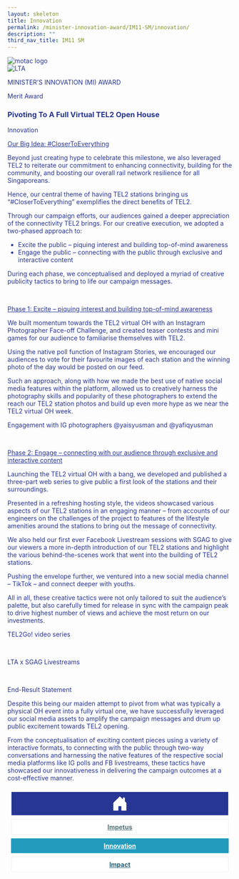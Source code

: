 ```yaml
---
layout: skeleton
title: Innovation
permalink: /minister-innovation-award/IM11-SM/innovation/
description: ""
third_nav_title: IM11 SM
---
```

 <style type="text/css">
   .text-pri {
     color: #273592;
   }

   .nav-tabs {
     border-bottom: none !important;
     overflow: hidden !important;
   }

   .nav-link {
     margin: 8px !important;
     border-radius: 0px !important;
     font-weight: 700 !important;
     padding: 0.5rem 2.8rem !important;
   }

   .link-home {
     border: 1px solid #eee !important;
     color: #fff !important;
     background: rgb(39, 54, 149) !important;
     display: flex;
     justify-content: center;
     align-items: center;
   }

   .link-project {
     border: 1px solid #eee !important;
     color: rgb(83, 114, 122) !important;
     background-color: #fff !important;
     display: flex;
     justify-content: center;
     align-items: center;
   }

   .link-project.active {
     border: none !important;
     color: #fff !important;
     background: rgb(41, 115, 144) !important;
   }

   .link-solution {
     border: 1px solid #eee !important;
     color: rgb(69, 148, 145) !important;
     background-color: #fff !important;
     display: flex;
     justify-content: center;
     align-items: center;
   }

   .link-solution.active {
     border: none !important;
     color: #fff !important;
     background: rgb(34, 155, 189) !important;
   }

   .link-impact {
     border: 1px solid #eee !important;
     color: rgb(41, 95, 120) !important;
     background-color: #fff !important;
     display: flex;
     justify-content: center;
     align-items: center;
   }

   .link-impact.active {
     border: none !important;
     color: #fff !important;
     background: rgb(10, 91, 142) !important;
   }
 </style>
 <div class="container-fluid py-5 card-bg text-pri my-5">
   <div class="row">
     <div class="col-sm-12 pt-4 pb-3 text-center">
       <img src="/images/Logos/MOTAC_header.png" alt="motac logo" class="img-fluid" />
     </div>
   </div>
   <div class="row border border-4 border-info">
     <div class="col-sm-4 py-3 text-center d-flex flex-column align-items-center justify-content-center">
       <img src="/images/Logos/LTA.png" class="img-fluid" alt="LTA" />
     </div>
     <div class="col-sm-8 py-3 text-center bg-primary d-flex justify-content-center flex-column aligin-items-center">
       <p class="mb-1 text-light font-weight-bold raleway-font"> MINISTER’S INNOVATION (MI) AWARD </p>
       <p class="mb-0 distinguished-award">Merit Award</p>
     </div>
   </div>
   <div class="row">
     <div class="col-12 py-3">
       <h3 class="text-center font-weight-bold"> Pivoting To A Full Virtual TEL2 Open House </h3>
     </div>
     <div class="col-sm-12 text-center py-2 my-2 bg-heading">
       <p class="mb-0 h3 font-weight-bold text-uppercase text-light"> Innovation </p>
     </div>
     <div class="col-sm-12">
       <div class="row py-2">
         <div class="col-sm-8 p-2">
           <p class="mb-2 font-weight-bold">
             <u>Our Big Idea: #CloserToEverything </u>
           </p>
           <p class="mb-2"> Beyond just creating hype to celebrate this milestone, we also leveraged TEL2 to reiterate our commitment to enhancing connectivity, building for the community, and boosting our overall rail network resilience for all Singaporeans. </p>
           <p class="mb-2"> Hence, our central theme of having TEL2 stations bringing us “#CloserToEverything” exemplifies the direct benefits of TEL2. </p>
           <p class="mb-2"> Through our campaign efforts, our audiences gained a deeper appreciation of the connectivity TEL2 brings. For our creative execution, we adopted a two-phased approach to: </p>
           <ul>
             <li> Excite the public – piquing interest and building top-of-mind awareness </li>
             <li> Engage the public – connecting with the public through exclusive and interactive content </li>
           </ul>
           <p class="mb-2"> During each phase, we conceptualised and deployed a myriad of creative publicity tactics to bring to life our campaign messages. </p>
         </div>
         <div class="col-sm-4 py-2 text-center">
           <img src="/images/MI/IM11/TEL2 OH Image 2.PNG" class="img-fluid mb-3" alt="" />
           <img src="/images/MI/IM11/TEL2 OH Image 3.PNG" class="img-fluid mb-3" alt="" />
         </div>
         <div class="col-sm-8 p-2">
           <p class="mb-2 font-weight-bold">
             <u>Phase 1: Excite – piquing interest and building top-of-mind awareness </u>
           </p>
           <p class="mb-2"> We built momentum towards the TEL2 virtual OH with an Instagram Photographer Face-off Challenge, and created teaser contests and mini games for our audience to familiarise themselves with TEL2. </p>
           <p class="mb-2"> Using the native poll function of Instagram Stories, we encouraged our audiences to vote for their favourite images of each station and the winning photo of the day would be posted on our feed. </p>
           <p class="mb-2"> Such an approach, along with how we made the best use of native social media features within the platform, allowed us to creatively harness the photography skills and popularity of these photographers to extend the reach our TEL2 station photos and build up even more hype as we near the TEL2 virtual OH week. </p>
         </div>
         <div class="col-sm-4 py-2 text-center">
           <p class="mb-3 font-weight-light"> Engagement with IG photographers @yaisyusman and @yafiqyusman </p>
           <img src="/images/MI/IM11/TEL2 OH Image 4.jpg" class="img-fluid mb-3" alt="" />
           <img src="/images/MI/IM11/TEL2 OH Image 5.jpg" class="img-fluid mb-3" alt="" />
           <img src="/images/MI/IM11/TEL2 OH Image 6.PNG" class="img-fluid mb-3" alt="" />
         </div>
         <div class="col-sm-8 p-2">
           <p class="font-weight-bold mb-2">
             <u>Phase 2: Engage – connecting with our audience through exclusive and interactive content </u>
           </p>
           <p class="mb-2"> Launching the TEL2 virtual OH with a bang, we developed and published a three-part web series to give public a first look of the stations and their surroundings. </p>
           <p class="mb-2"> Presented in a refreshing hosting style, the videos showcased various aspects of our TEL2 stations in an engaging manner – from accounts of our engineers on the challenges of the project to features of the lifestyle amenities around the stations to bring out the message of connectivity. </p>
           <p class="mb-2"> We also held our first ever Facebook Livestream sessions with SGAG to give our viewers a more in-depth introduction of our TEL2 stations and highlight the various behind-the-scenes work that went into the building of TEL2 stations. </p>
           <p class="mb-2"> Pushing the envelope further, we ventured into a new social media channel – TikTok – and connect deeper with youths. </p>
           <p class="mb-2"> All in all, these creative tactics were not only tailored to suit the audience’s palette, but also carefully timed for release in sync with the campaign peak to drive highest number of views and achieve the most return on our investments. </p>
         </div>
         <div class="col-sm-4 py-2 text-center">
           <p class="mb-3 font-weight-light">TEL2Go! video series </p>
           <img src="/images/MI/IM11/1.jpg" class="img-fluid mb-3" alt="" />
           <img src="/images/MI/IM11/qr1.png" class="w-200 mb-3" alt="" />
           <p class="mb-3 font-weight-light">LTA x SGAG Livestreams</p>
           <img src="/images/MI/IM11/TEL2 OH Image 8.jpg" class="img-fluid mb-3" alt="" />
           <img src="/images/MI/IM11/TEL2 OH Image 9.jpg" class="img-fluid mb-3" alt="" />
         </div>
       </div>
     </div>
   </div>
   <div class="row">
     <div class="col-sm-12 text-center py-2 my-2 bg-heading">
       <p class="mb-0 h3 font-weight-bold text-uppercase text-light"> End-Result Statement </p>
     </div>
     <div class="col-sm-12 py-2">
       <p class="mb-2 font-weight-bold text-pri"> Despite this being our maiden attempt to pivot from what was typically a physical OH event into a fully virtual one, we have successfully leveraged our social media assets to amplify the campaign messages and drum up public excitement towards TEL2 opening. </p>
       <p class="mb-2 font-weight-bold text-pri"> From the conceptualisation of exciting content pieces using a variety of interactive formats, to connecting with the public through two-way conversations and harnessing the native features of the respective social media platforms like IG polls and FB livestreams, these tactics have showcased our innovativeness in delivering the campaign outcomes at a cost-effective manner. </p>
     </div>
   </div>
   <nav>
     <div class="nav nav-tabs nav-fill" id="nav-tab" role="tablist">
       <a class="nav-link text-uppercase link-home text-decoration-none" id="nav-home-tab" href="/minister-innovation-award/IM11-SM/home/">
         <svg xmlns="http://www.w3.org/2000/svg" width="36" height="36" fill="currentColor" class="bi bi-house-door-fill" viewBox="0 0 16 16">
           <path d="M6.5 14.5v-3.505c0-.245.25-.495.5-.495h2c.25 0 .5.25.5.5v3.5a.5.5 0 0 0 .5.5h4a.5.5 0 0 0 .5-.5v-7a.5.5 0 0 0-.146-.354L13 5.793V2.5a.5.5 0 0 0-.5-.5h-1a.5.5 0 0 0-.5.5v1.293L8.354 1.146a.5.5 0 0 0-.708 0l-6 6A.5.5 0 0 0 1.5 7.5v7a.5.5 0 0 0 .5.5h4a.5.5 0 0 0 .5-.5Z" />
         </svg>
       </a>
       <a class="nav-link link-project text-decoration-none" id="nav-project-tab" href="/minister-innovation-award/IM11-SM/impetus/"> Impetus </a>
       <a class="nav-link active link-solution text-decoration-none" id="nav-solution-tab" href="/minister-innovation-award/IM11-SM/innovation/"> Innovation</a>
       <a class="nav-link link-impact text-decoration-none" id="nav-impact-tab" href="/minister-innovation-award/IM11-SM/impact/"> Impact</a>
     </div>
   </nav>
 </div>